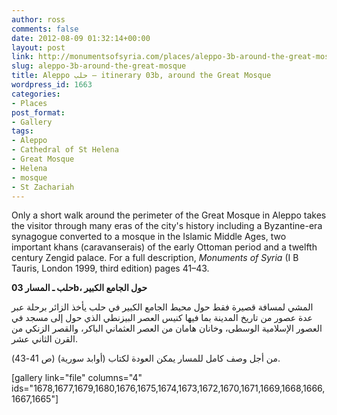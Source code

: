 ```yaml
---
author: ross
comments: false
date: 2012-08-09 01:32:14+00:00
layout: post
link: http://monumentsofsyria.com/places/aleppo-3b-around-the-great-mosque/
slug: aleppo-3b-around-the-great-mosque
title: Aleppo حلب — itinerary 03b, around the Great Mosque
wordpress_id: 1663
categories:
- Places
post_format:
- Gallery
tags:
- Aleppo
- Cathedral of St Helena
- Great Mosque
- Helena
- mosque
- St Zachariah
---
```


Only a short walk around the perimeter of the Great Mosque in Aleppo takes the visitor through many eras of the city's history including a Byzantine-era synagogue converted to a mosque in the Islamic Middle Ages, two important khans (caravanserais) of the early Ottoman period and a twelfth century Zengid palace. For a full description, _Monuments of Syria_ (I B Tauris, London 1999, third edition) pages 41–43.


**حلب ـ المسار ****03b****، حول الجامع الكبير**




المشي لمسافة قصيرة فقط حول محيط الجامع الكبير في حلب يأخذ الزائر برحلة عبر عدة عصور من تاريخ المدينة بما فيها كنيس العصر البيزنطي الذي حول إلى مسجد في العصور الإسلامية الوسطى، وخانان هامان من العصر العثماني الباكر، والقصر الزنكي من القرن الثاني عشر.




من أجل وصف كامل للمسار يمكن العودة لكتاب (أوابد سورية) (ص 41-43).


[gallery link="file" columns="4" ids="1678,1677,1679,1680,1676,1675,1674,1673,1672,1670,1671,1669,1668,1666,1667,1665"]
